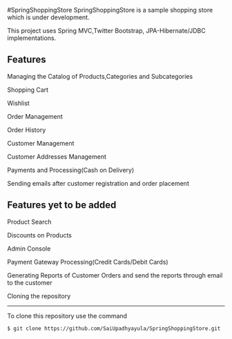 #SpringShoppingStore
SpringShoppingStore is a sample shopping store which is under development.

This project uses Spring MVC,Twitter Bootstrap, JPA-Hibernate/JDBC implementations.

Features
--------

Managing the Catalog of Products,Categories and Subcategories

Shopping Cart

Wishlist

Order Management

Order History

Customer Management

Customer Addresses Management

Payments and Processing(Cash on Delivery)

Sending emails after customer registration and order placement

Features yet to be added
------------------------

Product Search

Discounts on Products

Admin Console

Payment Gateway Processing(Credit Cards/Debit Cards)

Generating Reports of Customer Orders and send the reports through email to the customer

Cloning the repository

--------------------------

To clone this repository use the command

```
$ git clone https://github.com/SaiUpadhyayula/SpringShoppingStore.git
```
